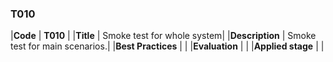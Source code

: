 ### T010

|**Code**           | **T010** |
|**Title**          | Smoke test for whole system|
|**Description**    | Smoke test for main scenarios.|
|**Best Practices** | |
|**Evaluation**     | |
|**Applied stage**  | |
